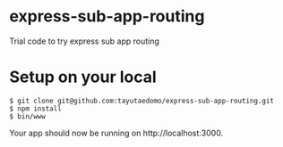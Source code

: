 # express-sub-app-routing
Trial code to try express sub app routing

# Setup on your local
```
$ git clone git@github.com:tayutaedomo/express-sub-app-routing.git
$ npm install
$ bin/www
```

Your app should now be running on http://localhost:3000.

